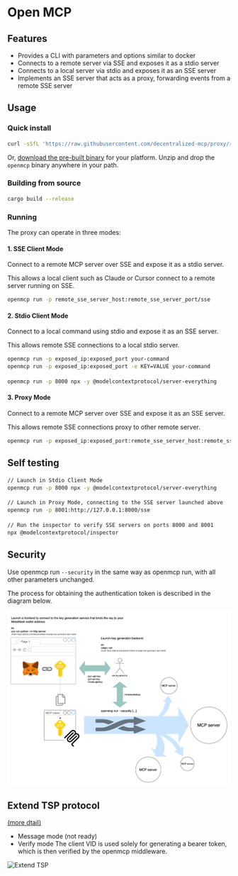 # Open MCP

## Features
- Provides a CLI with parameters and options similar to docker
- Connects to a remote server via SSE and exposes it as a stdio server
- Connects to a local server via stdio and exposes it as an SSE server
- Implements an SSE server that acts as a proxy, forwarding events from a remote SSE server

## Usage

### Quick install

```bash
curl -sSfL 'https://raw.githubusercontent.com/decentralized-mcp/proxy/refs/heads/master/install.sh' | sudo bash
```

Or, [download the pre-built binary](https://github.com/decentralized-mcp/proxy/releases/latest) for your platform. Unzip and drop the `openmcp` binary anywhere in your path.

### Building from source

```bash
cargo build --release
```

### Running

The proxy can operate in three modes:

#### 1. SSE Client Mode

Connect to a remote MCP server over SSE and expose it as a stdio server.

This allows a local client such as Claude or Cursor connect to a remote server running on SSE.

```bash
openmcp run -p remote_sse_server_host:remote_sse_server_port/sse
```

#### 2. Stdio Client Mode

Connect to a local command using stdio and expose it as an SSE server.

This allows remote SSE connections to a local stdio server.

```bash
openmcp run -p exposed_ip:exposed_port your-command
openmcp run -p exposed_ip:exposed_port -e KEY=VALUE your-command

openmcp run -p 8000 npx -y @modelcontextprotocol/server-everything
```

#### 3. Proxy Mode

Connect to a remote MCP server over SSE and expose it as an SSE server.

This allows remote SSE connections proxy to other remote server.

```bash
openmcp run -p exposed_ip:exposed_port:remote_sse_server_host:remote_sse_server_port/sse
```

## Self testing

```bash
// Launch in Stdio Client Mode
openmcp run -p 8000 npx -y @modelcontextprotocol/server-everything

// Launch in Proxy Mode, connecting to the SSE server launched above
openmcp run -p 8001:http://127.0.0.1:8000/sse

// Run the inspector to verify SSE servers on ports 8000 and 8001
npx @modelcontextprotocol/inspector
```

## Security

Use openmcp run `--security` in the same way as openmcp run, with all other parameters unchanged.

The process for obtaining the authentication token is described in the diagram below.

![Authentication Token Flow](./openmcp_security_flow.png)

## Extend TSP protocol

[(more dtail)](TSP_EXTEND.md)

- Message mode (not ready)
- Verify mode
The client VID is used solely for generating a bearer token, which is then verified by the openmcp middleware.

![Extend TSP](./extend_tsp_flow.jpg)

